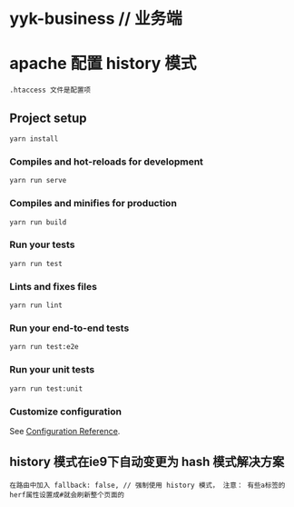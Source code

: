 # yyk-business  // 业务端

# apache 配置 history 模式
    .htaccess 文件是配置项

## Project setup
```
yarn install
```

### Compiles and hot-reloads for development
```
yarn run serve
```

### Compiles and minifies for production
```
yarn run build
```

### Run your tests
```
yarn run test
```

### Lints and fixes files
```
yarn run lint
```

### Run your end-to-end tests
```
yarn run test:e2e
```

### Run your unit tests
```
yarn run test:unit
```

### Customize configuration
See [Configuration Reference](https://cli.vuejs.org/config/).

## history 模式在ie9下自动变更为 hash 模式解决方案

    在路由中加入 fallback: false, // 强制使用 history 模式， 注意： 有些a标签的herf属性设置成#就会刷新整个页面的